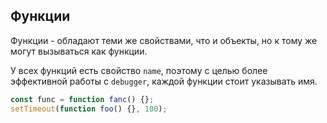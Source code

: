 ## Функции

Функции - обладают теми же свойствами, что и объекты, но к тому же могут вызываться как функции.

У всех функций есть свойство `name`, поэтому с целью более эффективной работы с `debugger`, каждой функции стоит 
указывать имя.
```javascript
const func = function fanc() {};
setTimeout(function foo() {}, 100);
```
